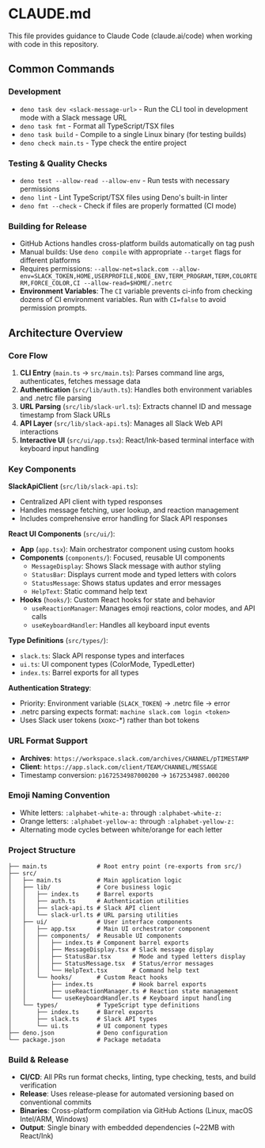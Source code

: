 # CLAUDE.md

This file provides guidance to Claude Code (claude.ai/code) when working with
code in this repository.

## Common Commands

### Development

- `deno task dev <slack-message-url>` - Run the CLI tool in development mode
  with a Slack message URL
- `deno task fmt` - Format all TypeScript/TSX files
- `deno task build` - Compile to a single Linux binary (for testing builds)
- `deno check main.ts` - Type check the entire project

### Testing & Quality Checks

- `deno test --allow-read --allow-env` - Run tests with necessary permissions
- `deno lint` - Lint TypeScript/TSX files using Deno's built-in linter
- `deno fmt --check` - Check if files are properly formatted (CI mode)

### Building for Release

- GitHub Actions handles cross-platform builds automatically on tag push
- Manual builds: Use `deno compile` with appropriate `--target` flags for
  different platforms
- Requires permissions:
  `--allow-net=slack.com --allow-env=SLACK_TOKEN,HOME,USERPROFILE,NODE_ENV,TERM_PROGRAM,TERM,COLORTERM,FORCE_COLOR,CI --allow-read=$HOME/.netrc`
- **Environment Variables**: The `CI` variable prevents ci-info from checking dozens of CI environment variables. Run with `CI=false` to avoid permission prompts.

## Architecture Overview

### Core Flow

1. **CLI Entry** (`main.ts` → `src/main.ts`): Parses command line args,
   authenticates, fetches message data
2. **Authentication** (`src/lib/auth.ts`): Handles both environment variables
   and .netrc file parsing
3. **URL Parsing** (`src/lib/slack-url.ts`): Extracts channel ID and message
   timestamp from Slack URLs
4. **API Layer** (`src/lib/slack-api.ts`): Manages all Slack Web API
   interactions
5. **Interactive UI** (`src/ui/app.tsx`): React/Ink-based terminal interface
   with keyboard input handling

### Key Components

**SlackApiClient** (`src/lib/slack-api.ts`):

- Centralized API client with typed responses
- Handles message fetching, user lookup, and reaction management
- Includes comprehensive error handling for Slack API responses

**React UI Components** (`src/ui/`):

- **App** (`app.tsx`): Main orchestrator component using custom hooks
- **Components** (`components/`): Focused, reusable UI components
  - `MessageDisplay`: Shows Slack message with author styling
  - `StatusBar`: Displays current mode and typed letters with colors
  - `StatusMessage`: Shows status updates and error messages
  - `HelpText`: Static command help text
- **Hooks** (`hooks/`): Custom React hooks for state and behavior
  - `useReactionManager`: Manages emoji reactions, color modes, and API calls
  - `useKeyboardHandler`: Handles all keyboard input events

**Type Definitions** (`src/types/`):

- `slack.ts`: Slack API response types and interfaces
- `ui.ts`: UI component types (ColorMode, TypedLetter)
- `index.ts`: Barrel exports for all types

**Authentication Strategy**:

- Priority: Environment variable (`SLACK_TOKEN`) → .netrc file → error
- .netrc parsing expects format: `machine slack.com login <token>`
- Uses Slack user tokens (xoxc-*) rather than bot tokens

### URL Format Support

- **Archives**: `https://workspace.slack.com/archives/CHANNEL/pTIMESTAMP`
- **Client**: `https://app.slack.com/client/TEAM/CHANNEL/MESSAGE`
- Timestamp conversion: `p1672534987000200` → `1672534987.000200`

### Emoji Naming Convention

- White letters: `:alphabet-white-a:` through `:alphabet-white-z:`
- Orange letters: `:alphabet-yellow-a:` through `:alphabet-yellow-z:`
- Alternating mode cycles between white/orange for each letter

### Project Structure

```
├── main.ts              # Root entry point (re-exports from src/)
├── src/
│   ├── main.ts          # Main application logic
│   ├── lib/             # Core business logic
│   │   ├── index.ts     # Barrel exports
│   │   ├── auth.ts      # Authentication utilities
│   │   ├── slack-api.ts # Slack API client
│   │   └── slack-url.ts # URL parsing utilities
│   ├── ui/              # User interface components
│   │   ├── app.tsx      # Main UI orchestrator component
│   │   ├── components/  # Reusable UI components
│   │   │   ├── index.ts # Component barrel exports
│   │   │   ├── MessageDisplay.tsx # Slack message display
│   │   │   ├── StatusBar.tsx      # Mode and typed letters display
│   │   │   ├── StatusMessage.tsx  # Status/error messages
│   │   │   └── HelpText.tsx       # Command help text
│   │   └── hooks/       # Custom React hooks
│   │       ├── index.ts           # Hook barrel exports
│   │       ├── useReactionManager.ts # Reaction state management
│   │       └── useKeyboardHandler.ts # Keyboard input handling
│   └── types/           # TypeScript type definitions
│       ├── index.ts     # Barrel exports
│       ├── slack.ts     # Slack API types
│       └── ui.ts        # UI component types
├── deno.json            # Deno configuration
└── package.json         # Package metadata
```

### Build & Release

- **CI/CD**: All PRs run format checks, linting, type checking, tests, and build
  verification
- **Release**: Uses release-please for automated versioning based on
  conventional commits
- **Binaries**: Cross-platform compilation via GitHub Actions (Linux, macOS
  Intel/ARM, Windows)
- **Output**: Single binary with embedded dependencies (~22MB with React/Ink)
